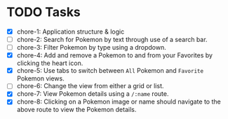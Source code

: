# TODO Tasks

- [x] chore-1: Application structure & logic
- [ ] chore-2: Search for Pokemon by text through use of a search bar.
- [ ] chore-3: Filter Pokemon by type using a dropdown.
- [x] chore-4: Add and remove a Pokemon to and from your Favorites by clicking the heart icon.
- [x] chore-5: Use tabs to switch between `All` Pokemon and `Favorite` Pokemon views.
- [ ] chore-6: Change the view from either a grid or list.
- [x] chore-7: View Pokemon details using a `/:name` route.
- [x] chore-8: Clicking on a Pokemon image or name should navigate to the above route to view the Pokemon details.
